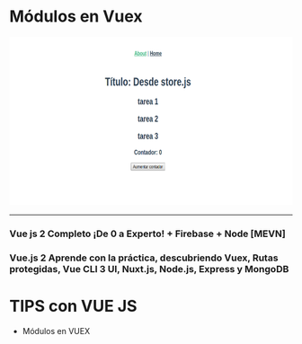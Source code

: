 # Módulos en Vuex

<img src="app-09.png" height="300">

-------------------------------------------------------------------------------------------------------------------------

### Vue js 2 Completo ¡De 0 a Experto! + Firebase + Node [MEVN]
### Vue.js 2 Aprende con la práctica, descubriendo Vuex, Rutas protegidas, Vue CLI 3 UI, Nuxt.js, Node.js, Express y MongoDB

# TIPS con VUE JS
- Módulos en VUEX

